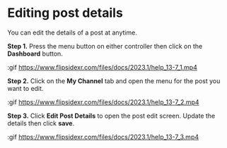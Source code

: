 # Editing post details

You can edit the details of a post at anytime.

**Step 1.** Press the menu button on either controller then click on the **Dashboard** button.

:gif https://www.flipsidexr.com/files/docs/2023.1/help_13-7_1.mp4

**Step 2.** Click on the **My Channel** tab and open the menu for the post you want to edit.

:gif https://www.flipsidexr.com/files/docs/2023.1/help_13-7_2.mp4

**Step 3.** Click **Edit Post Details** to open the post edit screen. Update the details then click **save**.

:gif https://www.flipsidexr.com/files/docs/2023.1/help_13-7_3.mp4

